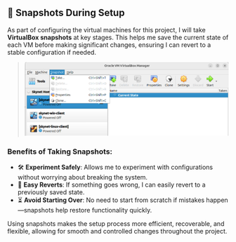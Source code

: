## 📸 Snapshots During Setup

As part of configuring the virtual machines for this project, I will take **VirtualBox snapshots** at key stages. This helps me save the current state of each VM before making significant changes, ensuring I can revert to a stable configuration if needed.

> ![Snapshots](img/snapshots.png)

### Benefits of Taking Snapshots:
- 🛠️ **Experiment Safely**: Allows me to experiment with configurations without worrying about breaking the system.
- 🔄 **Easy Reverts**: If something goes wrong, I can easily revert to a previously saved state.
- ⏳ **Avoid Starting Over**: No need to start from scratch if mistakes happen—snapshots help restore functionality quickly.

Using snapshots makes the setup process more efficient, recoverable, and flexible, allowing for smooth and controlled changes throughout the project.

